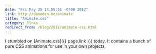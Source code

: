 ```yaml
---
date: "Fri May 25 14:59:51 -0400 2012"
link: http://daneden.me/animate
title: "Animate.css"
category: links
redirect_from: /blog/2012/animate-css.html
---
```


I stumbled on [Animate.css]({{ page.link }}) today. It contains a
bunch of pure CSS animations for use in your own projects.
